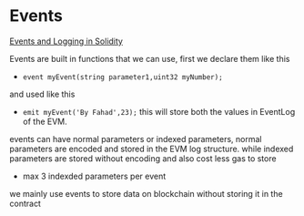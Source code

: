 # Events

[Events and Logging in Solidity](https://www.youtube.com/watch?v=KDYJC85eS5M)

Events are built in functions that we can use, first we declare them like this
- `event myEvent(string parameter1,uint32 myNumber);`

and used like this
- `emit myEvent('By Fahad',23);` this will store both the values in EventLog of the EVM.

events can have normal parameters or indexed parameters, normal parameters are encoded and stored in the EVM log structure. while indexed parameters are stored without encoding and also cost less gas to store

- max 3 indexded parameters per event

we mainly use events to store data on blockchain without storing it in the contract